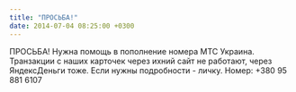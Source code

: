 ```yaml
---
title: "ПРОСЬБА!"
date: 2014-07-04 08:25:00 +0300
---
```


ПРОСЬБА!
Нужна помощь в пополнение номера МТС Украина. Транзакции с наших карточек через ихний сайт не работают, через ЯндексДеньги тоже. Если нужны подробности - личку.
Номер: +380 95 881 6107

